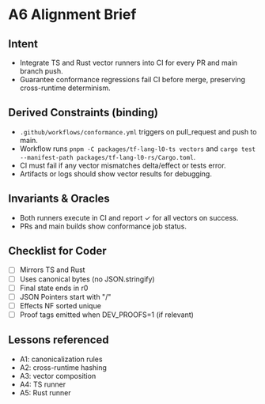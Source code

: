# A6 Alignment Brief

## Intent
- Integrate TS and Rust vector runners into CI for every PR and main branch push.
- Guarantee conformance regressions fail CI before merge, preserving cross-runtime determinism.

## Derived Constraints (binding)
- `.github/workflows/conformance.yml` triggers on pull_request and push to main.
- Workflow runs `pnpm -C packages/tf-lang-l0-ts vectors` and `cargo test --manifest-path packages/tf-lang-l0-rs/Cargo.toml`.
- CI must fail if any vector mismatches delta/effect or tests error.
- Artifacts or logs should show vector results for debugging.

## Invariants & Oracles
- Both runners execute in CI and report ✓ for all vectors on success.
- PRs and main builds show conformance job status.

## Checklist for Coder
- [ ] Mirrors TS and Rust
- [ ] Uses canonical bytes (no JSON.stringify)
- [ ] Final state ends in r0
- [ ] JSON Pointers start with "/"
- [ ] Effects NF sorted unique
- [ ] Proof tags emitted when DEV_PROOFS=1 (if relevant)

## Lessons referenced
- A1: canonicalization rules
- A2: cross-runtime hashing
- A3: vector composition
- A4: TS runner
- A5: Rust runner
